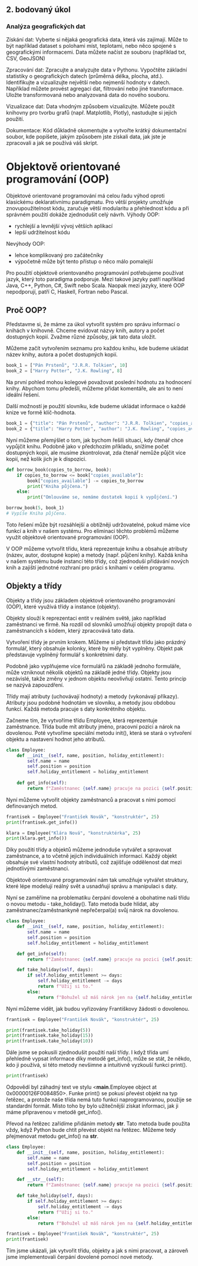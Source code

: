 ## 2. bodovaný úkol
### Analýza geografických dat

Získání dat:
Vyberte si nějaká geografická data, která vás zajímají. Může to být například dataset s polohami míst, teplotami, nebo něco spojené s geografickými informacemi. Data můžete načíst ze souboru (například txt, CSV, GeoJSON)

Zpracování dat:
Zpracujte a analyzujte data v Pythonu. Vypočtěte základní statistiky o geografických datech (průměrná délka, plocha, atd.). Identifikujte a vizualizujte největší nebo nejmenší hodnoty v datech. Například můžete provést agregaci dat, filtrování nebo jiné transformace. Uložte transformovaná nebo analyzovaná data do nového souboru.

Vizualizace dat:
Data vhodným způsobem vizualizujte. Můžete použít knihovny pro tvorbu grafů (např. Matplotlib, Plotly), nastudujte si jejich použití.

Dokumentace:
Kód důkladně okomentujte a vytvořte krátký dokumentační soubor, kde popíšete, jakým způsobem jste získali data, jak jste je zpracovali a jak se používá váš skript.


# Objektově orientované programování (OOP)
Objektové orientované programování má celou řadu výhod oproti klasickému deklarativnímu paradigmatu. Pro větší projekty umožňuje znovupoužitelnost kódu, zaručuje větší modularitu a přehlednost kódu a při správném použití dokáže zjednodušit celý návrh.
Výhody OOP:
 * rychlejší a levnější vývoj větších aplikací
 * lepší udržitelnost kódu

Nevýhody OOP:
 * lehce komplikovaný pro začátečníky
 * výpočetně může být tento přístup o něco málo pomalejší

Pro použití objektově orientovaného programování potřebujeme používat jazyk, který toto paradigma podporuje. Mezi takové jazyky patří například Java, C++, Python, C#, Swift nebo Scala. Naopak mezi jazyky, které OOP nepodporují, patří C, Haskell, Fortran nebo Pascal.

## Proč OOP?

Představme si, že máme za úkol vytvořit systém pro správu informací o knihách v knihovně. Chceme evidovat názvy knih, autory a počet dostupných kopií. Zvažme různé způsoby, jak tato data uložit.

Můžeme začít vytvořením seznamu pro každou knihu, kde budeme ukládat název knihy, autora a počet dostupných kopií.

```python
book_1 = ["Pán Prstenů", "J.R.R. Tolkien", 10]
book_2 = ["Harry Potter", "J.K. Rowling", 8]
```

Na první pohled mohou kolegové považovat poslední hodnotu za hodnocení knihy. Abychom tomu předešli, můžeme přidat komentáře, ale ani to není ideální řešení.

Další možností je použití slovníku, kde budeme ukládat informace o každé knize ve formě klíč-hodnota.

```python
book_1 = {"title": "Pán Prstenů", "author": "J.R.R. Tolkien", "copies_available": 10}
book_2 = {"title": "Harry Potter", "author": "J.K. Rowling", "copies_available": 8}
```

Nyní můžeme přemýšlet o tom, jak bychom řešili situaci, kdy čtenář chce vypůjčit knihu. Podobně jako v předchozím příkladu, snížíme počet dostupných kopií, ale musíme zkontrolovat, zda čtenář nemůže půjčit více kopií, než kolik jich je k dispozici.

```python
def borrow_book(copies_to_borrow, book):
    if copies_to_borrow <= book["copies_available"]:
        book["copies_available"] -= copies_to_borrow
        print("Kniha půjčena.")
    else:
        print("Omlouváme se, nemáme dostatek kopií k vypůjčení.")

borrow_book(5, book_1)
# Vypíše Kniha půjčena.

```

Toto řešení může být rozsáhlejší a obtížněji udržovatelné, pokud máme více funkcí a knih v našem systému. Pro eliminaci těchto problémů můžeme využít objektově orientované programování (OOP).

V OOP můžeme vytvořit třídu, která reprezentuje knihu a obsahuje atributy (název, autor, dostupné kopie) a metody (např. půjčení knihy). Každá kniha v našem systému bude instancí této třídy, což zjednoduší přidávání nových knih a zajiští jednotné rozhraní pro práci s knihami v celém programu.


## Objekty a třídy
Objekty a třídy jsou základem objektově orientovaného programování (OOP), které využívá třídy a instance (objekty).

Objekty slouží k reprezentaci entit v reálném světě, jako například zaměstnanci ve firmě. Na rozdíl od slovníků umožňují objekty propojit data o zaměstnancích s kódem, který zpracovává tato data.

Vytvoření třídy je prvním krokem. Můžeme si představit třídu jako prázdný formulář, který obsahuje kolonky, které by měly být vyplněny. Objekt pak představuje vyplněný formulář s konkrétními daty.

Podobně jako vyplňujeme více formulářů na základě jednoho formuláře, může vzniknout několik objektů na základě jedné třídy. Objekty jsou nezávislé, takže změny v jednom objektu neovlivňují ostatní. Tento princip se nazývá zapouzdření.

Třídy mají atributy (uchovávají hodnoty) a metody (vykonávají příkazy). Atributy jsou podobné hodnotám ve slovníku, a metody jsou obdobou funkcí. Každá metoda pracuje s daty konkrétního objektu.

Začneme tím, že vytvoříme třídu Employee, která reprezentuje zaměstnance. Třída bude mít atributy jméno, pracovní pozici a nárok na dovolenou. Poté vytvoříme speciální metodu init(), která se stará o vytvoření objektu a nastavení hodnot jeho atributů.

```python
class Employee:
    def __init__(self, name, position, holiday_entitlement):
        self.name = name
        self.position = position
        self.holiday_entitlement = holiday_entitlement
    
    def get_info(self):
        return f"Zaměstnanec {self.name} pracuje na pozici {self.position}."
```

Nyní můžeme vytvořit objekty zaměstnanců a pracovat s nimi pomocí definovaných metod.

```python
frantisek = Employee("František Novák", "konstruktér", 25)
print(frantisek.get_info())

klara = Employee("Klára Nová", "konstruktérka", 25)
print(klara.get_info())
```

Díky použití třídy a objektů můžeme jednoduše vytvářet a spravovat zaměstnance, a to včetně jejich individuálních informací. Každý objekt obsahuje své vlastní hodnoty atributů, což zajišťuje oddělenost dat mezi jednotlivými zaměstnanci.

Objektově orientované programování nám tak umožňuje vytvářet struktury, které lépe modelují reálný svět a usnadňují správu a manipulaci s daty.

Nyní se zaměříme na problematiku čerpání dovolené a  obohatíme naši třídu o novou metodu - take_holiday(). Tato metoda bude hlídat, aby zaměstnanec/zaměstnankyně nepřečerpal(a) svůj nárok na dovolenou.

```python
class Employee:
    def __init__(self, name, position, holiday_entitlement):
        self.name = name
        self.position = position
        self.holiday_entitlement = holiday_entitlement

    def get_info(self):
        return f"Zaměstnanec {self.name} pracuje na pozici {self.position}."

    def take_holiday(self, days):
        if self.holiday_entitlement >= days:
            self.holiday_entitlement -= days
            return f"Užij si to."
        else:
            return f"Bohužel už máš nárok jen na {self.holiday_entitlement} dní."
```

Nyní můžeme vidět, jak budou vyřizovány Františkovy žádosti o dovolenou.

```python
frantisek = Employee("František Novák", "konstruktér", 25)

print(frantisek.take_holiday(5))
print(frantisek.take_holiday(15))
print(frantisek.take_holiday(10))
```

Dále jsme se pokusili zjednodušit použití naší třídy. I když třída umí přehledně vypsat informace díky metodě get_info(), může se stát, že někdo, kdo ji používá, si této metody nevšimne a intuitivně vyzkouší funkci print().

```python
print(frantisek)
```

Odpovědí byl záhadný text ve stylu <__main__.Employee object at 0x00000126F0084850>. Funke print() se pokusí převést objekt na typ řetězec, a protože naše třída nemá tuto funkci naprogramovanou, použije se standardní formát. Místo toho by bylo užitečnější získat informaci, jak ji máme připravenou v metodě get_info().

Převod na řetězec zařídíme přidáním metody __str__. Tato metoda bude použita vždy, když Python bude chtít převést objekt na řetězec. Můžeme tedy přejmenovat metodu get_info() na __str__.

```python
class Employee:
    def __init__(self, name, position, holiday_entitlement):
        self.name = name
        self.position = position
        self.holiday_entitlement = holiday_entitlement

    def __str__(self):
        return f"Zaměstnanec {self.name} pracuje na pozici {self.position}."

    def take_holiday(self, days):
        if self.holiday_entitlement >= days:
            self.holiday_entitlement -= days
            return f"Užij si to."
        else:
            return f"Bohužel už máš nárok jen na {self.holiday_entitlement} dní."

frantisek = Employee("František Novák", "konstruktér", 25)
print(frantisek)
```

Tím jsme ukázali, jak vytvořit třídu, objekty a jak s nimi pracovat, a zároveň jsme implementovali čerpání dovolené pomocí nové metody.

